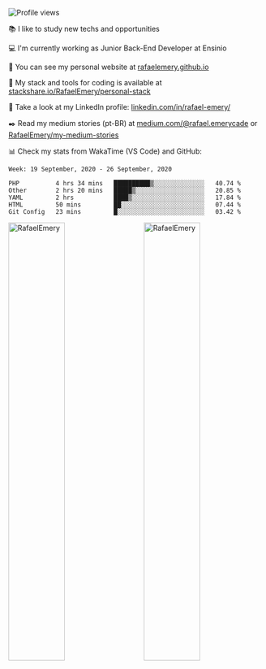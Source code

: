 ![Profile views](https://gpvc.arturio.dev/RafaelEmery)
 
 :books:  I like to study new techs and opportunities
 
 :computer: I'm currently working as Junior Back-End Developer at Ensinio
 
 :rocket:  You can see my personal website at [rafaelemery.github.io](https://rafaelemery.github.io)
 
 :hammer: My stack and tools for coding is available at [stackshare.io/RafaelEmery/personal-stack](https://stackshare.io/RafaelEmery/personal-stack)
 
 :busts_in_silhouette:  Take a look at my LinkedIn profile: [linkedin.com/in/rafael-emery/](https://www.linkedin.com/in/rafael-emery/)
 
 :black_nib: Read my medium stories (pt-BR) at [medium.com/@rafael.emerycade](https://medium.com/@rafael.emerycade) or [RafaelEmery/my-medium-stories](https://github.com/RafaelEmery/my-medium-stories)
 
 :bar_chart: Check my stats from WakaTime (VS Code) and GitHub:

<!--START_SECTION:waka-->
```text
Week: 19 September, 2020 - 26 September, 2020

PHP          4 hrs 34 mins   ██████████▒░░░░░░░░░░░░░░   40.74 % 
Other        2 hrs 20 mins   █████▒░░░░░░░░░░░░░░░░░░░   20.85 % 
YAML         2 hrs           ████▒░░░░░░░░░░░░░░░░░░░░   17.84 % 
HTML         50 mins         ██░░░░░░░░░░░░░░░░░░░░░░░   07.44 % 
Git Config   23 mins         █░░░░░░░░░░░░░░░░░░░░░░░░   03.42 % 
```
<!--END_SECTION:waka-->

<!-- [![RafaelEmery's github stats](https://github-readme-stats.vercel.app/api?username=RafaelEmery&show_icons=true&count_private=true&hide=prs)](https://github.com/anuraghazra/github-readme-stats) -->

<p width="100%">
<img width="47%" align="left" src="https://github-readme-stats.vercel.app/api?username=RafaelEmery&show_icons=true&count_private=true&hide=prs)" alt="RafaelEmery" />
<img width="47%" align="right" src="https://github-readme-stats.vercel.app/api/top-langs/?username=RafaelEmery&layout=compact&hide=html,jupyter%20notebook" alt="RafaelEmery" />
</p>
